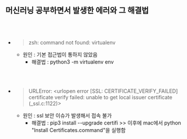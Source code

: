 ## 머신러닝 공부하면서 발생한 에러와 그 해결법

<br>
<br>

 * > zsh: command not found: virtualenv
    * 원인 : 기본 접근법이 통하지 않았음
        * 해결법 : python3 -m virtualenv env


<br>
<br>


 * > URLError: <urlopen error [SSL: CERTIFICATE_VERIFY_FAILED] certificate verify failed: unable to get local issuer certificate (_ssl.c:1122)>
     * 원인 : ssl 보안 이슈가 발생해서 접속 불가
         * 해결법 :  pip3 install --upgrade certifi >> 이후에 mac에서 python "Install Certificates.command"을 실행함
